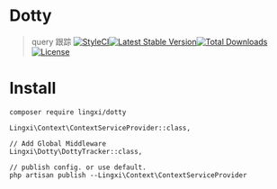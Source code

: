 # Dotty

> query 跟踪 [![StyleCI](https://styleci.io/repos/72206912/shield)](https://styleci.io/repos/72206912)[![Latest Stable Version](https://poser.pugx.org/lingxi/dotty/v/stable)](https://packagist.org/packages/lingxi/dotty)[![Total Downloads](https://poser.pugx.org/lingxi/dotty/downloads)](https://packagist.org/packages/lingxi/dotty)[![License](https://poser.pugx.org/lingxi/dotty/license)](https://packagist.org/packages/lingxi/dotty)

# Install

    composer require lingxi/dotty

    Lingxi\Context\ContextServiceProvider::class,

    // Add Global Middleware
    Lingxi\Dotty\DottyTracker::class,

    // publish config. or use default.
    php artisan publish --Lingxi\Context\ContextServiceProvider
